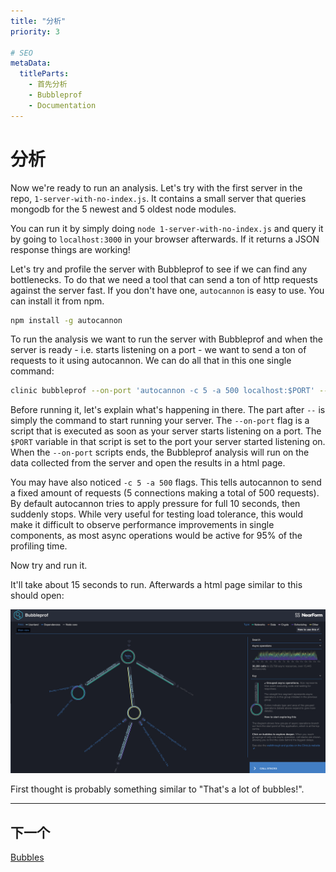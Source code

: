 ```yaml
---
title: "分析"
priority: 3

# SEO
metaData:
  titleParts:
    - 首先分析
    - Bubbleprof
    - Documentation
---
```


# 分析

Now we're ready to run an analysis. Let's try with the first server in the repo, `1-server-with-no-index.js`.
It contains a small server that queries mongodb for the 5 newest and 5 oldest node modules.

You can run it by simply doing `node 1-server-with-no-index.js` and query it by going to `localhost:3000`
in your browser afterwards. If it returns a JSON response things are working!

Let's try and profile the server with Bubbleprof to see if we can find any bottlenecks. To do that we need
a tool that can send a ton of http requests against the server fast. If you don't have one, `autocannon` is
easy to use. You can install it from npm.

```bash
npm install -g autocannon
```

To run the analysis we want to run the server with Bubbleprof and when the server is ready - i.e. starts listening
on a port - we want to send a ton of requests to it using autocannon. We can do all that in this one single command:

```bash
clinic bubbleprof --on-port 'autocannon -c 5 -a 500 localhost:$PORT' -- node 1-server-with-no-index.js
```

Before running it, let's explain what's happening in there. The part after `--` is simply the command
to start running your server. The `--on-port` flag is a script that is executed as soon as your server
starts listening on a port. The `$PORT` variable in that script is set to the port your server started listening
on. When the `--on-port` scripts ends, the Bubbleprof analysis will run on the data collected from the server
and open the results in a html page.

You may have also noticed `-c 5 -a 500` flags. This tells autocannon to send a fixed amount of requests
(5 connections making a total of 500 requests). By default autocannon tries to apply pressure for full 10 seconds,
then suddenly stops. While very useful for testing load tolerance, this would make it difficult to observe performance
improvements in single components, as most async operations would be active for 95% of the profiling time.

Now try and run it.

It'll take about 15 seconds to run.
Afterwards a html page similar to this should open:

![First screen](03-A.png)

First thought is probably something similar to "That's a lot of bubbles!".

---

## 下一个

[Bubbles](/documentation/bubbleprof/04-bubbles/)
